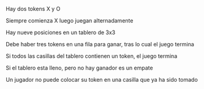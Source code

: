 Hay dos tokens X y O

Siempre comienza X luego juegan alternadamente

Hay nueve posiciones en un tablero de 3x3

Debe haber tres tokens en una fila para ganar, tras lo cual el juego termina

Si todos las casillas del tablero contienen un token, el juego termina

Si el tablero esta lleno, pero no hay ganador es un empate

Un jugador no puede colocar su token en una casilla que ya ha sido tomado
